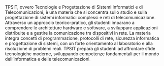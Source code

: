
TPSIT, ovvero Tecnologie e Progettazione di Sistemi Informatici e di Telecomunicazioni, è una materia che si concentra sullo studio e sulla progettazione di sistemi informatici complessi e reti di telecomunicazione. Attraverso un approccio teorico-pratico, gli studenti imparano a comprendere le architetture hardware e software, a sviluppare applicazioni distribuite e a gestire la comunicazione tra dispositivi in rete. La materia integra concetti di programmazione, protocolli di rete, sicurezza informatica e progettazione di sistemi, con un forte orientamento al laboratorio e alla risoluzione di problemi reali. TPSIT prepara gli studenti ad affrontare sfide tecnologiche moderne, sviluppando competenze fondamentali per il mondo dell’informatica e delle telecomunicazioni.
